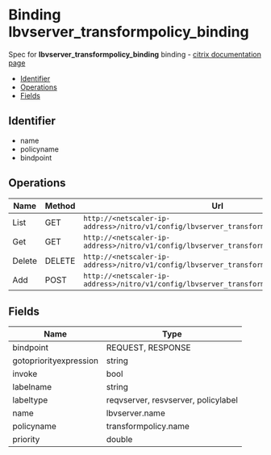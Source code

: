 # Binding lbvserver_transformpolicy_binding

Spec for **lbvserver_transformpolicy_binding** binding - [citrix documentation page](https://developer-docs.citrix.com/projects/netscaler-nitro-api/en/11.0/configuration/load-balancing/lbvserver_transformpolicy_binding/lbvserver_transformpolicy_binding/)

- [Identifier](#identifier)
- [Operations](#operations)
- [Fields](#fields)

## Identifier

- name
- policyname
- bindpoint

## Operations

| Name | Method | Url |
|----|----|----|
| List | GET | `http://<netscaler-ip-address>/nitro/v1/config/lbvserver_transformpolicy_binding` |
| Get | GET | `http://<netscaler-ip-address>/nitro/v1/config/lbvserver_transformpolicy_binding/<name>` |
| Delete | DELETE | `http://<netscaler-ip-address>/nitro/v1/config/lbvserver_transformpolicy_binding/<name>` |
| Add | POST | `http://<netscaler-ip-address>/nitro/v1/config/lbvserver_transformpolicy_binding` |

## Fields

| Name | Type |
|----|----|
| bindpoint | REQUEST, RESPONSE |
| gotopriorityexpression | string |
| invoke | bool |
| labelname | string |
| labeltype | reqvserver, resvserver, policylabel |
| name | lbvserver.name |
| policyname | transformpolicy.name |
| priority | double |

